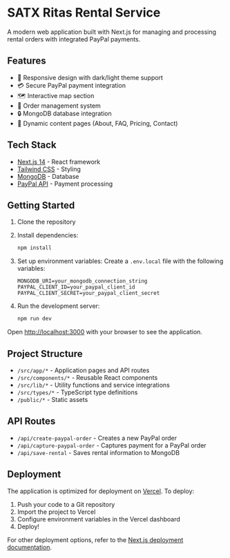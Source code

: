 # SATX Ritas Rental Service

A modern web application built with Next.js for managing and processing rental orders with integrated PayPal payments.

## Features

- 📱 Responsive design with dark/light theme support
- 💳 Secure PayPal payment integration
- 🗺️ Interactive map section
- 📝 Order management system
- 🔒 MongoDB database integration
- 📄 Dynamic content pages (About, FAQ, Pricing, Contact)

## Tech Stack

- [Next.js 14](https://nextjs.org/) - React framework
- [Tailwind CSS](https://tailwindcss.com/) - Styling
- [MongoDB](https://www.mongodb.com/) - Database
- [PayPal API](https://developer.paypal.com/) - Payment processing

## Getting Started

1. Clone the repository
2. Install dependencies:
   ```bash
   npm install
   ```
3. Set up environment variables:
   Create a `.env.local` file with the following variables:

   ```
   MONGODB_URI=your_mongodb_connection_string
   PAYPAL_CLIENT_ID=your_paypal_client_id
   PAYPAL_CLIENT_SECRET=your_paypal_client_secret
   ```

4. Run the development server:
   ```bash
   npm run dev
   ```

Open [http://localhost:3000](http://localhost:3000) with your browser to see the application.

## Project Structure

- `/src/app/*` - Application pages and API routes
- `/src/components/*` - Reusable React components
- `/src/lib/*` - Utility functions and service integrations
- `/src/types/*` - TypeScript type definitions
- `/public/*` - Static assets

## API Routes

- `/api/create-paypal-order` - Creates a new PayPal order
- `/api/capture-paypal-order` - Captures payment for a PayPal order
- `/api/save-rental` - Saves rental information to MongoDB

## Deployment

The application is optimized for deployment on [Vercel](https://vercel.com). To deploy:

1. Push your code to a Git repository
2. Import the project to Vercel
3. Configure environment variables in the Vercel dashboard
4. Deploy!

For other deployment options, refer to the [Next.js deployment documentation](https://nextjs.org/docs/app/building-your-application/deploying).
